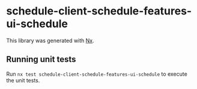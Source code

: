 # schedule-client-schedule-features-ui-schedule

This library was generated with [Nx](https://nx.dev).

## Running unit tests

Run `nx test schedule-client-schedule-features-ui-schedule` to execute the unit tests.
